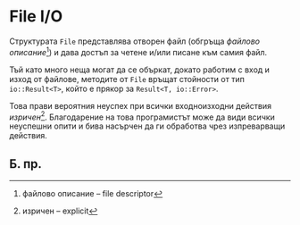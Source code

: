 # File I/O

Структурата `File` представлява отворен файл (обгръща _файлово
описание_[^f_descr]) и дава достъп за четене и/или писане към самия файл.

Тъй като много неща могат да се объркат, докато работим с вход и изход от
файлове, методите от `File` връщат стойности от тип `io::Result<T>`, който е
прякор за `Result<T, io::Error>`.

Това прави вероятния неуспех при всички входноизходни действия
_изричен_[^explicit]. Благодарение на това програмистът може да види всички
неуспешни опити и бива насърчен да ги обработва чрез изпреварващи действия.

## Б. пр.

[^f_descr]: файлово описание – file descriptor

[^explicit]: изричен – explicit
